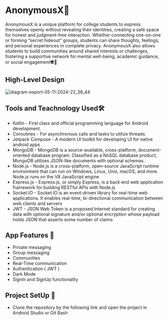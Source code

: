 #                             AnonymousX👾

AnonymousX is a unique platform for college students to express themselves openly without revealing their identities, 
creating a safe space for honest and judgment-free interaction. Whether connecting one-on-one or forming “secret hideout” groups, students can share thoughts,
feelings, and personal experiences in complete privacy. AnonymousX also allows students to build communities around shared interests or challenges,
fostering a supportive network for mental well-being, academic guidance, or social engagement👽👾

## High-Level Design
![diagram-export-05-11-2024-22_36_44](https://github.com/user-attachments/assets/00c3c1be-25a1-4ca5-8352-cbb644eb49ac)


## Tools and Teachnology Used🛠️
- Kotlin - First class and official programming language for Android development.
- Coroutines - For asynchronous calls and tasks to utilize threads.
- Jetpack Compose - A modern UI toolkit for developing UI for native android apps
- MongoDB - MongoDB is a source-available, cross-platform, document-oriented database program. Classified as a NoSQL database product, MongoDB utilizes JSON-like documents with optional schemas.
- Node.js - Node.js is a cross-platform, open-source JavaScript runtime environment that can run on Windows, Linux, Unix, macOS, and more. Node.js runs on the V8 JavaScript engine
- Express.js - Express.js, or simply Express, is a back end web application framework for building RESTful APIs with Node.js
- Socket.IO - Socket.IO is an event-driven library for real-time web applications. It enables real-time, bi-directional communication between web clients and servers
- JWT - JSON Web Token is a proposed Internet standard for creating data with optional signature and/or optional encryption whose payload holds JSON that asserts some number of claims

## App Features 🎯
- Private messaging
- Group messaging
- Communities
- Real-Time communication
- Authentication ( JWT )
- Dark Mode
- SignIn and SignUp functionality

## Project SetUp 📝
  - Clone the repository by the following link and open the project in Android Studio or Git Bash



  
